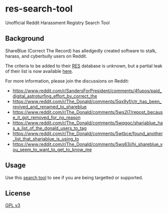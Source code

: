 # res-search-tool
Unofficial Reddit Harassment Registry Search Tool

## Background
ShareBlue (Correct The Record) has alledgedly created software to stalk, harass, and cyberbully users on Reddit.

The criteria to be added to their [RES](https://redditenhancementsuite.com) database is unknown, but a partial leak of their list is now available [here](https://paste.ee/p/PoQRk).

For more information, please join the discussions on Reddit:
- https://www.reddit.com/r/SandersForPresident/comments/4fupos/paid_digital_astroturfing_effort_by_correct_the
- https://www.reddit.com/r/The_Donald/comments/5qx9yf/ctr_has_been_revived_and_renamed_to_shareblue
- https://www.reddit.com/r/The_Donald/comments/5ws2l7/repost_because_it_got_removed_for_no_reason
- https://www.reddit.com/r/The_Donald/comments/5wqgoc/shariablue_has_a_list_of_the_donald_users_to_tag
- https://www.reddit.com/r/The_Donald/comments/5wtbce/found_another_list_that_shariablue_is_using_to
- https://www.reddit.com/r/The_Donald/comments/5ws63j/hi_shareblue_you_seem_to_want_to_get_to_know_me

## Usage
Use this [search tool](https://chipew.github.io/res-search-tool/) to see if you are being targetted or supported.

## License
[GPL v3](https://www.gnu.org/licenses/gpl.txt)
